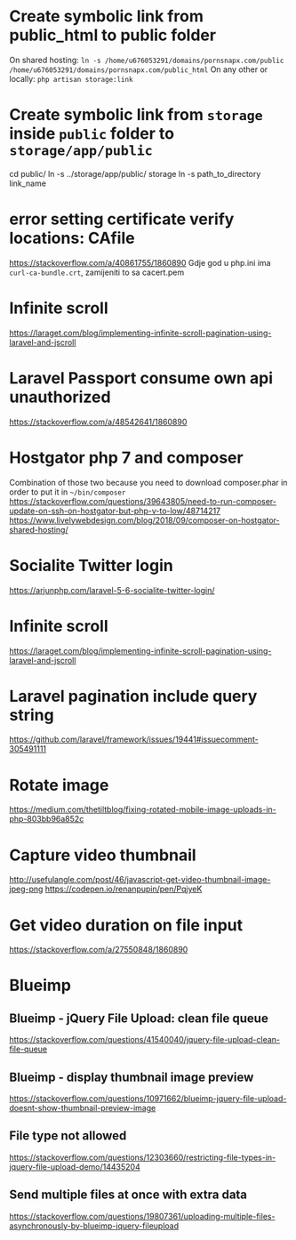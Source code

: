 # Create symbolic link from public_html to public folder
On shared hosting: `ln -s /home/u676053291/domains/pornsnapx.com/public /home/u676053291/domains/pornsnapx.com/public_html`
On any other or locally: `php artisan storage:link`

# Create symbolic link from `storage` inside `public` folder to `storage/app/public`
cd public/
ln -s ../storage/app/public/ storage
ln -s path_to_directory link_name

# error setting certificate verify locations: CAfile
https://stackoverflow.com/a/40861755/1860890
Gdje god u php.ini ima `curl-ca-bundle.crt`, zamijeniti to sa cacert.pem

# Infinite scroll
https://laraget.com/blog/implementing-infinite-scroll-pagination-using-laravel-and-jscroll

# Laravel Passport consume own api unauthorized
https://stackoverflow.com/a/48542641/1860890

# Hostgator php 7 and composer
Combination of those two because you need to download composer.phar in order to put it in `~/bin/composer`
https://stackoverflow.com/questions/39643805/need-to-run-composer-update-on-ssh-on-hostgator-but-php-v-to-low/48714217
https://www.livelywebdesign.com/blog/2018/09/composer-on-hostgator-shared-hosting/

# Socialite Twitter login
https://arjunphp.com/laravel-5-6-socialite-twitter-login/

# Infinite scroll
https://laraget.com/blog/implementing-infinite-scroll-pagination-using-laravel-and-jscroll

# Laravel pagination include query string
https://github.com/laravel/framework/issues/19441#issuecomment-305491111

# Rotate image 
https://medium.com/thetiltblog/fixing-rotated-mobile-image-uploads-in-php-803bb96a852c

# Capture video thumbnail
http://usefulangle.com/post/46/javascript-get-video-thumbnail-image-jpeg-png
https://codepen.io/renanpupin/pen/PqjyeK

# Get video duration on file input
https://stackoverflow.com/a/27550848/1860890

# Blueimp

## Blueimp - jQuery File Upload: clean file queue
https://stackoverflow.com/questions/41540040/jquery-file-upload-clean-file-queue

## Blueimp - display thumbnail image preview
https://stackoverflow.com/questions/10971662/blueimp-jquery-file-upload-doesnt-show-thumbnail-preview-image

## File type not allowed
https://stackoverflow.com/questions/12303660/restricting-file-types-in-jquery-file-upload-demo/14435204

## Send multiple files at once with extra data
https://stackoverflow.com/questions/19807361/uploading-multiple-files-asynchronously-by-blueimp-jquery-fileupload